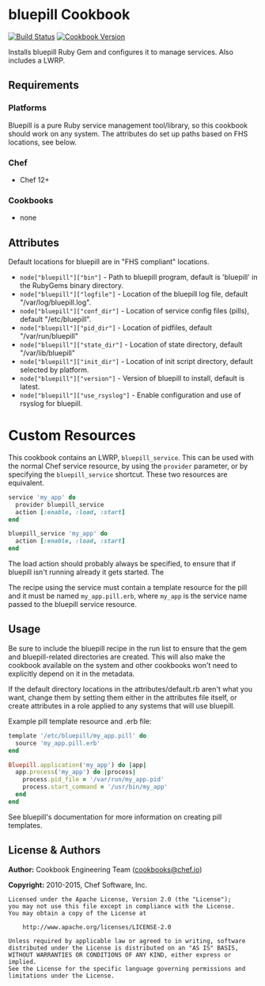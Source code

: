 # bluepill Cookbook
[![Build Status](https://travis-ci.org/chef-cookbooks/bluepill.svg?branch=master)](https://travis-ci.org/chef-cookbooks/bluepill) [![Cookbook Version](https://img.shields.io/cookbook/v/bluepill.svg)](https://supermarket.chef.io/cookbooks/bluepill)

Installs bluepill Ruby Gem and configures it to manage services. Also includes a LWRP.

## Requirements
### Platforms
Bluepill is a pure Ruby service management tool/library, so this cookbook should work on any system. The attributes do set up paths based on FHS locations, see below.

### Chef
- Chef 12+

### Cookbooks
- none

## Attributes
Default locations for bluepill are in "FHS compliant" locations.
- `node["bluepill"]["bin"]` - Path to bluepill program, default is 'bluepill' in the RubyGems binary directory.
- `node["bluepill"]["logfile"]` - Location of the bluepill log file, default "/var/log/bluepill.log".
- `node["bluepill"]["conf_dir"]` - Location of service config files (pills), default "/etc/bluepill".
- `node["bluepill"]["pid_dir"]` - Location of pidfiles, default "/var/run/bluepill"
- `node["bluepill"]["state_dir"]` - Location of state directory, default "/var/lib/bluepill"
- `node["bluepill"]["init_dir"]` - Location of init script directory, default selected by platform.
- `node["bluepill"]["version"]` - Version of bluepill to install, default is latest.
- `node["bluepill"]["use_rsyslog"]` - Enable configuration and use of rsyslog for bluepill.

# Custom Resources
This cookbook contains an LWRP, `bluepill_service`. This can be used with the normal Chef service resource, by using the `provider` parameter, or by specifying the `bluepill_service` shortcut. These two resources are equivalent.

```ruby
service 'my_app' do
  provider bluepill_service
  action [:enable, :load, :start]
end

bluepill_service 'my_app' do
  action [:enable, :load, :start]
end
```

The load action should probably always be specified, to ensure that if bluepill isn't running already it gets started. The

The recipe using the service must contain a template resource for the pill and it must be named `my_app.pill.erb`, where `my_app` is the service name passed to the bluepill service resource.

## Usage
Be sure to include the bluepill recipe in the run list to ensure that the gem and bluepill-related directories are created. This will also make the cookbook available on the system and other cookbooks won't need to explicitly depend on it in the metadata.

If the default directory locations in the attributes/default.rb aren't what you want, change them by setting them either in the attributes file itself, or create attributes in a role applied to any systems that will use bluepill.

Example pill template resource and .erb file:

```ruby
template '/etc/bluepill/my_app.pill' do
  source 'my_app.pill.erb'
end

Bluepill.application('my_app') do |app|
  app.process('my_app') do |process|
    process.pid_file = '/var/run/my_app.pid'
    process.start_command = '/usr/bin/my_app'
  end
end
```

See bluepill's documentation for more information on creating pill templates.

## License & Authors
**Author:** Cookbook Engineering Team ([cookbooks@chef.io](mailto:cookbooks@chef.io))

**Copyright:** 2010-2015, Chef Software, Inc.

```
Licensed under the Apache License, Version 2.0 (the "License");
you may not use this file except in compliance with the License.
You may obtain a copy of the License at

    http://www.apache.org/licenses/LICENSE-2.0

Unless required by applicable law or agreed to in writing, software
distributed under the License is distributed on an "AS IS" BASIS,
WITHOUT WARRANTIES OR CONDITIONS OF ANY KIND, either express or implied.
See the License for the specific language governing permissions and
limitations under the License.
```
